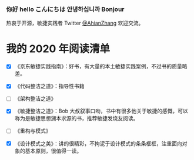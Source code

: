 ### 你好 hello こんにちは 안녕하십니까 Bonjour
热衷于开源，敏捷实践者 Twitter [@AhianZhang](https://twitter.com/AhianZhang) 欢迎交流。



# 我的 2020 年阅读清单

- [x] 《京东敏捷实践指南》：好书，有大量的本土敏捷实践案例，不过书的质量略差。
- [x] 《代码整洁之道》：指导性书籍
- [ ] 《架构整洁之道》
- [x] 《敏捷整洁之道》：Bob 大叔叙事口吻，书中有很多他关于敏捷的感慨，可以称为是敏捷思想溯本求源的书，推荐敏捷发烧友阅读。
- [ ] 《重构与模式》
- [x] 《设计模式之美》：讲的很精彩，不拘泥于设计模式的条条框框，注重面向对象的基本原则，很值得一读。

